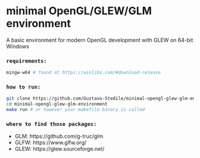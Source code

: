 <h1>minimal OpenGL/GLEW/GLM environment</h1>

A basic environment for modern OpenGL development with GLEW on 64-bit Windows<br />

### `requirements:`

```bash
mingw-w64 # found at https://winlibs.com/#download-release
```

### `how to run:`

```bash
git clone https://github.com/Gustavo-Stedile/minimal-opengl-glew-glm-environment.git
cd minimal-opengl-glew-glm-environment
make run # or however your makefile binary is called
```

### `where to find those packages:`
<ul>
  <li>GLM: https://github.com/g-truc/glm</li>
  <li>GLFW: https://www.glfw.org/</li>
  <li>GLEW: https://glew.sourceforge.net/</li>
</ul>
